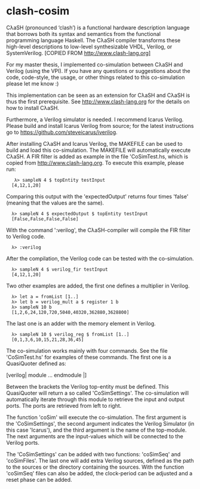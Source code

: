 # clash-cosim
CλaSH (pronounced ‘clash’) is a functional hardware description language that borrows both its syntax and semantics from the functional programming language Haskell. The CλaSH compiler transforms these high-level descriptions to low-level synthesizable VHDL, Verilog, or SystemVerilog. [COPIED FROM http://www.clash-lang.org]

For my master thesis, I implemented co-simulation between CλaSH and Verilog (using the VPI). If you have any questions or suggestions about the code, code-style, the usage, or other things related to this co-simulation please let me know :)

This implementation can be seen as an extension for CλaSH and CλaSH is thus the first prerequisite. See http://www.clash-lang.org for the details on how to install CλaSH.

Furthermore, a Verilog simulator is needed. I recommend Icarus Verilog. Please build and install Icarus Verilog from source; for the latest instructions go to https://github.com/steveicarus/iverilog.

After installing CλaSH and Icarus Verilog, the MAKEFILE can be used to build and load this co-simulation. The MAKEFILE will automatically execute CλaSH. A FIR filter is added as example in the file 'CoSimTest.hs, which is copied from http://www.clash-lang.org.
To execute this example, please run:

       λ> sampleN 4 $ topEntity testInput
      [4,12,1,20]

Comparing this output with the 'expectedOutput' returns four times 'false' (meaning that the values are the same).

      λ> sampleN 4 $ expectedOutput $ topEntity testInput
      [False,False,False,False]

With the command ':verilog', the CλaSH-compiler will compile the FIR filter to Verilog code.

      λ> :verilog

After the compilation, the Verilog code can be tested with the co-simulation.

      λ> sampleN 4 $ verilog_fir testInput
      [4,12,1,20]

Two other examples are added, the first one defines a multiplier in Verilog.

      λ> let a = fromList [1..]
      λ> let b = verilog_mult a $ register 1 b
      λ> sampleN 10 b
      [1,2,6,24,120,720,5040,40320,362880,3628800]

The last one is an adder with the memory element in Verilog. 

      λ> sampleN 10 $ verilog_reg $ fromList [1..]
      [0,1,3,6,10,15,21,28,36,45]

The co-simulation works mainly with four commands. See the file 'CoSimTest.hs' for examples of these commands. The first one is a QuasiQuoter defined as:

[verilog| module ... endmodule |]

Between the brackets the Verilog top-entity must be defined. This QuasiQuoter will return a so called 'CoSimSettings'. The co-simulation will automatically iterate through this module to retrieve the input and output ports. The ports are retrieved from left to right. 

The function 'coSim' will execute the co-simulation. The first argument is the 'CoSimSettings', the second argument indicates the Verilog Simulator (in this case 'Icarus'), and the third argument is the name of the top-module. The next arguments are the input-values which will be connected to the Verilog ports.

The 'CoSimSettings' can be added with two functions: 'coSimSeq' and 'coSimFiles'. The last one will add extra Verilog sources, defined as the path to the sources or the directory containing the sources.
With the function 'coSimSeq' files can also be added, the clock-period can be adjusted and a reset phase can be added. 

